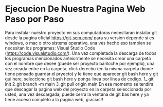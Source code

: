 # Ejecucion De Nuestra Pagina Web Paso por Paso
Para instalar nuestro proyecto en sus computadoras necesitaran instalar git desde la pagina oficial https://git-scm.com/ para su version depende si es windows, o mac o otro sistema operativo, una ves hecho eso tambien se necesitan los programas: Visual Studio Code (https://code.visualstudio.com/). Una vez completada la descarga de todos los programas mencionados anteiormente se necesita crear una carpeta con el nombre que desee (puede ser proyecto bariloche por ejemplo), una vez creada entre en la carpeta, click derecho (en la misma carpeta donde tiene pensado guardar el pryecto) y le tiene que aparecer git bash here y git gui here, seleccione git bash here y ponga linea por linea de codigo. 1_ git init 2_git branch -m main 3_git pull origin main En ese momento se tendira que descagar la pagina web del proyecto en la carpeta seleccionada por usted, una vez descargada, puede cerra la ventana de git bas here y ya tiene acceso completo a la pagina web, gracias!!